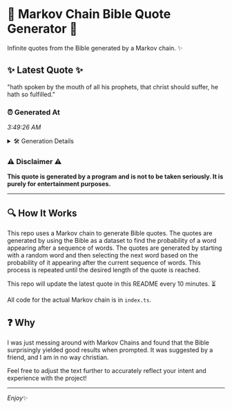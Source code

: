 # 📖 Markov Chain Bible Quote Generator 📖

Infinite quotes from the Bible generated by a Markov chain. ✨

## ✨ Latest Quote ✨
"hath spoken by the mouth of all his prophets, that christ should suffer, he hath so fulfilled."

### ⏰ Generated At
*3:49:26 AM*

<details>
    <summary>🛠️ Generation Details</summary>
    <p>
        <strong>🌱 Seed:</strong> hath<br>
        <strong>🔄 Iterations:</strong> 16<br>
        <strong>📜 Context History:</strong><br>[ hath ]: spoken<br>[ hath, spoken ]: by<br>[ hath, spoken, by ]: the<br>[ hath, spoken, by, the ]: mouth<br>[ hath, spoken, by, the, mouth ]: of<br>[ hath, spoken, by, the, mouth, of ]: all<br>[ spoken, by, the, mouth, of, all ]: his<br>[ by, the, mouth, of, all, his ]: prophets,<br>[ the, mouth, of, all, his, prophets, ]: that<br>[ mouth, of, all, his, prophets,, that ]: christ<br>[ of, all, his, prophets,, that, christ ]: should<br>[ all, his, prophets,, that, christ, should ]: suffer,<br>[ his, prophets,, that, christ, should, suffer, ]: he<br>[ prophets,, that, christ, should, suffer,, he ]: hath<br>[ that, christ, should, suffer,, he, hath ]: so<br>[ christ, should, suffer,, he, hath, so ]: fulfilled.<br>
    </p>
</details>

### ⚠️ Disclaimer ⚠️
**This quote is generated by a program and is not to be taken seriously. It is purely for entertainment purposes.**

---

## 🔍 How It Works

This repo uses a Markov chain to generate Bible quotes. The quotes are generated by using the Bible as a dataset to find the probability of a word appearing after a sequence of words. The quotes are generated by starting with a random word and then selecting the next word based on the probability of it appearing after the current sequence of words. This process is repeated until the desired length of the quote is reached.

This repo will update the latest quote in this README every 10 minutes. ⏳

All code for the actual Markov chain is in `index.ts`.

## ❓ Why

I was just messing around with Markov Chains and found that the Bible surprisingly yielded good results when prompted. 
It was suggested by a friend, and I am in no way christian.

Feel free to adjust the text further to accurately reflect your intent and experience with the project!

---

*Enjoy*✨
